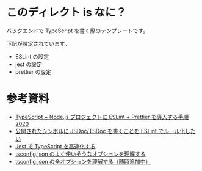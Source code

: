 # このディレクト is なに？

バックエンドで TypeScript を書く際のテンプレートです。

下記が設定されています。

- ESLint の設定
- jest の設定
- prettier の設定

# 参考資料

- [TypeScript + Node.js プロジェクトに ESLint + Prettier を導入する手順 2020](https://qiita.com/notakaos/items/85fd2f5c549f247585b1)
- [公開されたシンボルに JSDoc/TSDoc を書くことを ESLint でルール化したい](https://this.aereal.org/entry/2020/07/29/235650)
- [Jest で TypeScript を高速化する](https://miyauchi.dev/ja/posts/speeding-up-jest/)
- [tsconfig.json のよく使いそうなオプションを理解する](https://zenn.dev/chida/articles/bdbcd59c90e2e1)
- [tsconfig.json の全オプションを理解する（随時追加中）](https://qiita.com/ryokkkke/items/390647a7c26933940470)
